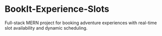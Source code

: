 # BookIt-Experience-Slots
Full-stack MERN project for booking adventure experiences with real-time slot availability and dynamic scheduling.
